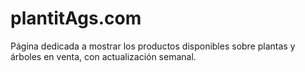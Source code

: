 # plantitAgs.com
Página dedicada a mostrar los productos disponibles sobre plantas y árboles en venta, con actualización semanal.
